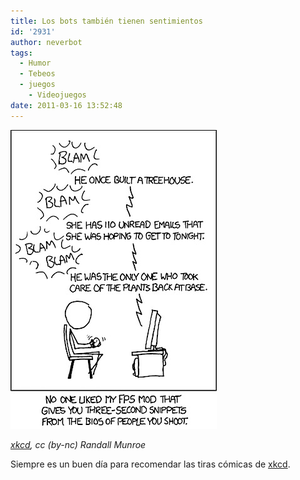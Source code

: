 ```yaml
---
title: Los bots también tienen sentimientos
id: '2931'
author: neverbot
tags:
  - Humor
  - Tebeos
  - juegos
    - Videojuegos
date: 2011-03-16 13:52:48
---
```


![201103161350.jpg](./los-bots-tambien-tienen-sentimientos/201103161350.jpg)

[_xkcd_](http://xkcd.com/873/)_, cc (by-nc) Randall Munroe_

Siempre es un buen día para recomendar las tiras cómicas de [xkcd](http://xkcd.com/873/).